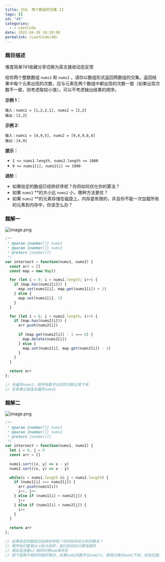 ```yaml
---
title: 350. 两个数组的交集 II
tags: []
id: "48"
categories:
  - - LeetCode
date: 2022-04-28 18:29:00
permalink: /LeetCode/48/
---
```


### 题目描述

难度简单741收藏分享切换为英文接收动态反馈

给你两个整数数组 `nums1` 和 `nums2` ，请你以数组形式返回两数组的交集。返回结果中每个元素出现的次数，应与元素在两个数组中都出现的次数一致（如果出现次数不一致，则考虑取较小值）。可以不考虑输出结果的顺序。

**示例 1：**

```
输入：nums1 = [1,2,2,1], nums2 = [2,2]
输出：[2,2]

```

**示例 2:**

```
输入：nums1 = [4,9,5], nums2 = [9,4,9,8,4]
输出：[4,9]
```

<!--more-->

**提示：**

- `1 <= nums1.length, nums2.length <= 1000`
- `0 <= nums1[i], nums2[i] <= 1000`

**进阶：**

- 如果给定的数组已经排好序呢？你将如何优化你的算法？
- 如果 `nums1` **的大小比 `nums2` 小，哪种方法更优？
- 如果 `nums2` **的元素存储在磁盘上，内存是有限的，并且你不能一次加载所有的元素到内存中，你该怎么办？

### 题解一

![image.png](https://s2.loli.net/2022/04/28/hIUGA2tbyWf57Oo.png)

```jsx
/**
 * @param {number[]} nums1
 * @param {number[]} nums2
 * @return {number[]}
 */
var intersect = function(nums1, nums2) {
  const arr = []
  const map = new Map()

  for (let i = 0; i < nums1.length; i++) {
    if (map.has(nums1[i])) {
      map.set(nums1[i], map.get(nums1[i]) + 1)
    } else {
      map.set(nums1[i], 1)
    }
  }

  for (let i = 0; i < nums2.length; i++) {
    if (map.has(nums2[i])) {
      arr.push(nums2[i])
      
      if (map.get(nums2[i]) - 1 === 0) {
        map.delete(nums2[i])
      } else {
        map.set(nums2[i], map.get(nums2[i]) - 1)
      }
    }
  }
  
  return arr
};

// 先遍历nums1，把所有数字出现的次数记录下来
// 在拿着记录值去遍历nums2
```

### 题解二

![image.png](https://s2.loli.net/2022/04/28/Fy3l8ur7OBMXmaT.png)

```jsx
/**
 * @param {number[]} nums1
 * @param {number[]} nums2
 * @return {number[]}
 */
var intersect = function(nums1, nums2) {
  let i = 0, j = 0
  const arr = []
  
  nums1.sort((x, y) => x - y)
  nums2.sort((x, y) => x - y)

  while(i < nums1.length && j < nums2.length) {
    if (nums1[i] === nums2[j]) {
      arr.push(nums1[i])
      i++, j++
    } else if (nums1[i] > nums2[j]) {
      j++
    } else if (nums1[i] < nums2[j]) {
      i++
    }
  }
  
  return arr
};

// 如果给定的数组已经排好序呢？你将如何优化你的算法？
// 既然他们都是从小到大排序，我们的目标只要找相同
// 类似连连看=》相同时把num保存住
// 剩下就剩不相同时候的情况，如果num1的数字比num2小，那就只移动num1下标，往他后面大的数查找
```